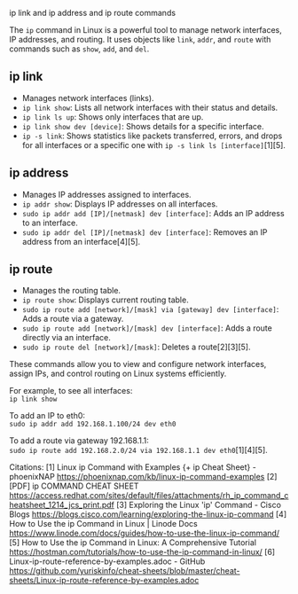 
ip link and ip address and ip route commands

The `ip` command in Linux is a powerful tool to manage network interfaces, IP addresses, and routing. It uses objects like `link`, `addr`, and `route` with commands such as `show`, `add`, and `del`.

## ip link
- Manages network interfaces (links).
- `ip link show`: Lists all network interfaces with their status and details.
- `ip link ls up`: Shows only interfaces that are up.
- `ip link show dev [device]`: Shows details for a specific interface.
- `ip -s link`: Shows statistics like packets transferred, errors, and drops for all interfaces or a specific one with `ip -s link ls [interface]`[1][5].

## ip address
- Manages IP addresses assigned to interfaces.
- `ip addr show`: Displays IP addresses on all interfaces.
- `sudo ip addr add [IP]/[netmask] dev [interface]`: Adds an IP address to an interface.
- `sudo ip addr del [IP]/[netmask] dev [interface]`: Removes an IP address from an interface[4][5].

## ip route
- Manages the routing table.
- `ip route show`: Displays current routing table.
- `sudo ip route add [network]/[mask] via [gateway] dev [interface]`: Adds a route via a gateway.
- `sudo ip route add [network]/[mask] dev [interface]`: Adds a route directly via an interface.
- `sudo ip route del [network]/[mask]`: Deletes a route[2][3][5].

These commands allow you to view and configure network interfaces, assign IPs, and control routing on Linux systems efficiently. 

For example, to see all interfaces:  
`ip link show`

To add an IP to eth0:  
`sudo ip addr add 192.168.1.100/24 dev eth0`

To add a route via gateway 192.168.1.1:  
`sudo ip route add 192.168.2.0/24 via 192.168.1.1 dev eth0`[1][4][5].

Citations:
[1] Linux ip Command with Examples {+ ip Cheat Sheet} - phoenixNAP https://phoenixnap.com/kb/linux-ip-command-examples
[2] [PDF] ip COMMAND CHEAT SHEET https://access.redhat.com/sites/default/files/attachments/rh_ip_command_cheatsheet_1214_jcs_print.pdf
[3] Exploring the Linux 'ip' Command - Cisco Blogs https://blogs.cisco.com/learning/exploring-the-linux-ip-command
[4] How to Use the ip Command in Linux | Linode Docs https://www.linode.com/docs/guides/how-to-use-the-linux-ip-command/
[5] How to Use the ip Command in Linux: A Comprehensive Tutorial https://hostman.com/tutorials/how-to-use-the-ip-command-in-linux/
[6] Linux-ip-route-reference-by-examples.adoc - GitHub https://github.com/yuriskinfo/cheat-sheets/blob/master/cheat-sheets/Linux-ip-route-reference-by-examples.adoc
